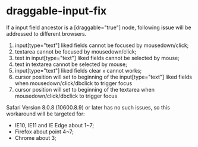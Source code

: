 # draggable-input-fix
If a input field ancestor is a [draggable="true"] node, following issue will be addressed to different browsers.
 1. input[type="text"] liked fields cannot be focused by mousedown/click;
 2. textarea cannot be focused by mousedown/click;
 3. text in input[type="text"] liked fields cannot be selected by mouse;
 4. text in textarea cannot be selected by mouse;
 5. input[type="text"] liked fields clear `x` cannot works;
 6. cursor position will set to beginning of the input[type="text"] liked fields when mousedown/click/dbclick to trigger focus
 7. cursor position will set to beginning of the textarea when mousedown/click/dbclick to trigger focus
 
Safari Version 8.0.8 (10600.8.9) or later has no such issues, so this workaround will be targeted for:
 * IE10, IE11 and IE Edge about 1~7;
 * Firefox about point 4~7;
 * Chrome about 3;
